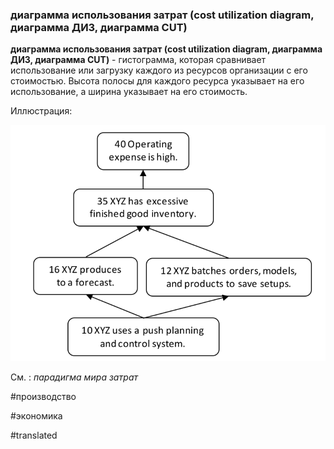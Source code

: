 ### диаграмма использования затрат (cost utilization diagram, диаграмма ДИЗ, диаграмма CUT)

**диаграмма использования затрат (cost utilization diagram, диаграмма ДИЗ, диаграмма CUT)** - гистограмма, которая сравнивает использование или загрузку каждого из ресурсов организации с его стоимостью. Высота полосы для каждого ресурса указывает на его использование, а ширина указывает на его стоимость.

Иллюстрация:

![](images/image23.png)

См. : *парадигма мира затрат*

#производство

#экономика

#translated
